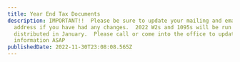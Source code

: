 ```yaml
---
title: Year End Tax Documents
description: IMPORTANT!!  Please be sure to update your mailing and email
  address if you have had any changes.  2022 W2s and 1095s will be run and
  distributed in January.  Please call or come into the office to update your
  information ASAP
publishedDate: 2022-11-30T23:08:08.565Z
---
```

